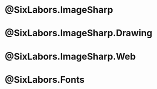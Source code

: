# @SixLabors.ImageSharp
# @SixLabors.ImageSharp.Drawing
# @SixLabors.ImageSharp.Web
# @SixLabors.Fonts

